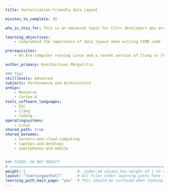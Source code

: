 ```yaml
---
title: Vectorization-friendly data Layout

minutes_to_complete: 45

who_is_this_for: This is an advanced topic for C/C++ developers who are interested in improving the performance of SIMD code.

learning_objectives: 
    - Comprehend the importance of data layout when writing SIMD code

prerequisites:
    - An Arm computer running Linux and a recent version of Clang or the GNU compiler (gcc) installed.

author_primary: Konstantinos Margaritis

### Tags
skilllevels: Advanced
subjects: Performance and Architecture
armips:
    - Neoverse
    - Cortex-A
tools_software_languages:
    - GCC
    - Clang
    - Coding
operatingsystems:
    - Linux
shared_path: true
shared_between:
    - servers-and-cloud-computing
    - laptops-and-desktops
    - smartphones-and-mobile


### FIXED, DO NOT MODIFY
# ================================================================================
weight: 1                       # _index.md always has weight of 1 to order correctly
layout: "learningpathall"       # All files under learning paths have this same wrapper
learning_path_main_page: "yes"  # This should be surfaced when looking for related content. Only set for _index.md of learning path content.
---
```

